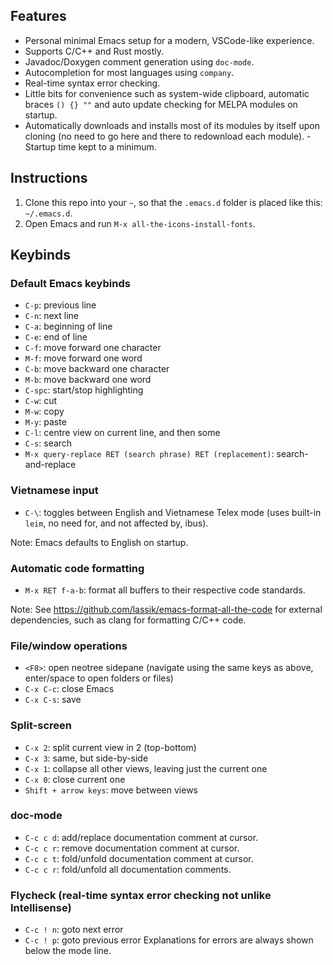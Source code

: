 ## Features
- Personal minimal Emacs setup for a modern, VSCode-like experience.
- Supports C/C++ and Rust mostly.
- Javadoc/Doxygen comment generation using `doc-mode`.
- Autocompletion for most languages using `company`.
- Real-time syntax error checking.
- Little bits for convenience such as system-wide clipboard, automatic braces `() {} ""` and auto update checking for MELPA modules on startup.
- Automatically downloads and installs most of its modules by itself upon cloning (no need to go here and there to redownload each module).
-Startup time kept to a minimum.
## Instructions
1. Clone this repo into your `~`, so that the `.emacs.d` folder is placed like this: `~/.emacs.d`.
2. Open Emacs and run `M-x all-the-icons-install-fonts`.

## Keybinds
### Default Emacs keybinds
- `C-p`: previous line
- `C-n`: next line
- `C-a`: beginning of line
- `C-e`: end of line
- `C-f`: move forward one character
- `M-f`: move forward one word
- `C-b`: move backward one character
- `M-b`: move backward one word
- `C-spc`: start/stop highlighting
- `C-w`: cut
- `M-w`: copy
- `M-y`: paste
- `C-l`: centre view on current line, and then some
- `C-s`: search
- `M-x query-replace RET (search phrase) RET (replacement)`: search-and-replace

### Vietnamese input
- `C-\`: toggles between English and Vietnamese Telex mode (uses built-in `leim`, no need for, and not affected by, ibus).

Note: Emacs defaults to English on startup.

### Automatic code formatting
- `M-x RET f-a-b`: format all buffers to their respective code standards.

Note: See https://github.com/lassik/emacs-format-all-the-code for external dependencies, such as clang for formatting C/C++ code.

### File/window operations
- `<F8>`: open neotree sidepane (navigate using the same keys as above, enter/space to open folders or files)
- `C-x C-c`: close Emacs
- `C-x C-s`: save

### Split-screen
- `C-x 2`: split current view in 2 (top-bottom)
- `C-x 3`: same, but side-by-side
- `C-x 1`: collapse all other views, leaving just the current one
- `C-x 0`: close current one
- `Shift + arrow keys`: move between views

### doc-mode
- `C-c c d`: add/replace documentation comment at cursor.
- `C-c c r`: remove documentation comment at cursor.
- `C-c c t`: fold/unfold documentation comment at cursor.
- `C-c c r`: fold/unfold all documentation comments.

### Flycheck (real-time syntax error checking not unlike Intellisense)
- `C-c ! n`: goto next error
- `C-c ! p`: goto previous error
Explanations for errors are always shown below the mode line.
